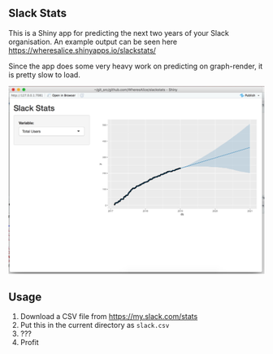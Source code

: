 
## Slack Stats

This is a Shiny app for predicting the next two years of your Slack organisation.  An example output can be seen here <https://wheresalice.shinyapps.io/slackstats/>

Since the app does some very heavy work on predicting on graph-render, it is pretty slow to load.

![Screenshot](screenshot.png)

## Usage

1. Download a CSV file from <https://my.slack.com/stats>
2. Put this in the current directory as `slack.csv`
3. ???
4. Profit